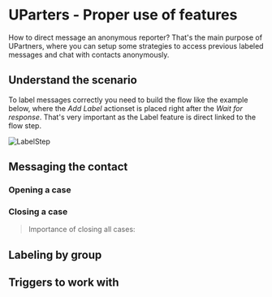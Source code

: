 # UParters - Proper use of features

How to direct message an anonymous reporter? That's the main purpose of UPartners, where you can setup some strategies to access previous labeled messages and chat with contacts anonymously.

## Understand the scenario

To label messages correctly you need to build the flow like the example below, where the *Add Label* actionset is placed right after the *Wait for response*. That's very important as the Label feature is direct linked to the flow step.

![LabelStep](img "Where to place the Add Label actionset")

## Messaging the contact

### Opening a case

### Closing a case

> Importance of closing all cases: 

## Labeling by group

## Triggers to work with